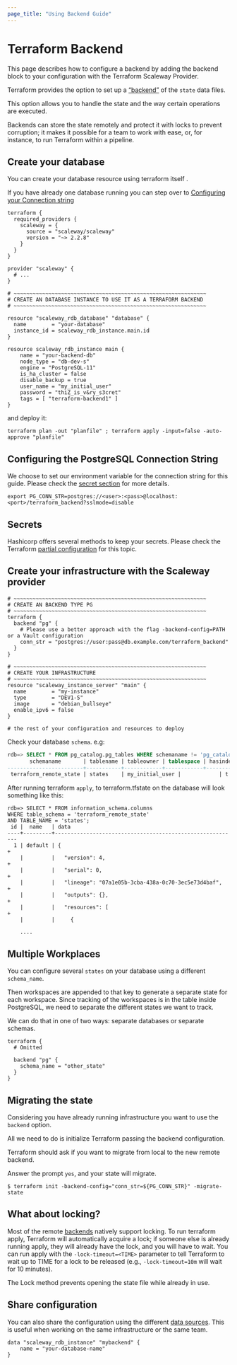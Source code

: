 ```yaml
---
page_title: "Using Backend Guide"
---
```


# Terraform Backend

This page describes how to configure a backend by adding the backend block to your configuration with the Terraform Scaleway Provider.

Terraform provides the option to set up a [“backend”](https://www.terraform.io/language/settings/backends/configuration) of the `state` data files.

This option allows you to handle the state and the way certain operations are executed.

Backends can store the state remotely and protect it with locks to prevent corruption;
it makes it possible for a team to work with ease, or, for instance, to run Terraform within a pipeline.

## Create your database

You can create your database resource using terraform itself .

If you have already one database running you can step over to [Configuring your Connection string](#configuring-the-postgresql-connection-string)

```hcl
terraform {
  required_providers {
    scaleway = {
      source = "scaleway/scaleway"
      version = "~> 2.2.8"
    }
  }
}

provider "scaleway" {
  # ...
}

# ~~~~~~~~~~~~~~~~~~~~~~~~~~~~~~~~~~~~~~~~~~~~~~~~~~~~~~~~~~~~~
# CREATE AN DATABASE INSTANCE TO USE IT AS A TERRAFORM BACKEND
# ~~~~~~~~~~~~~~~~~~~~~~~~~~~~~~~~~~~~~~~~~~~~~~~~~~~~~~~~~~~~~

resource "scaleway_rdb_database" "database" {
  name        = "your-database"
  instance_id = scaleway_rdb_instance.main.id
}

resource scaleway_rdb_instance main {
    name = "your-backend-db"
    node_type = "db-dev-s"
    engine = "PostgreSQL-11"
    is_ha_cluster = false
    disable_backup = true
    user_name = "my_initial_user"
    password = "thiZ_is_v&ry_s3cret"
    tags = [ "terraform-backend1" ]
}
```

and deploy it:

```shell
terraform plan -out "planfile" ; terraform apply -input=false -auto-approve "planfile"
```

## Configuring the PostgreSQL Connection String

We choose to set our environment variable for the connection string for this guide. Please check the [secret section](#secrets) for more details.

```shell
export PG_CONN_STR=postgres://<user>:<pass>@localhost:<port>/terraform_backend?sslmode=disable
```

## Secrets

Hashicorp offers several methods to keep your secrets. Please check the Terraform [partial configuration](https://www.terraform.io/language/settings/backends/configuration#partial-configuration) for this topic.

## Create your infrastructure with the Scaleway provider

```hcl
# ~~~~~~~~~~~~~~~~~~~~~~~~~~~~~~~~~~~~~~~~~~~~~~~~~~~~~~~~~~~~~
# CREATE AN BACKEND TYPE PG
# ~~~~~~~~~~~~~~~~~~~~~~~~~~~~~~~~~~~~~~~~~~~~~~~~~~~~~~~~~~~~~
terraform {
  backend "pg" {
    # Please use a better approach with the flag -backend-config=PATH or a Vault configuration
    conn_str = "postgres://user:pass@db.example.com/terraform_backend"
  }
}

# ~~~~~~~~~~~~~~~~~~~~~~~~~~~~~~~~~~~~~~~~~~~~~~~~~~~~~~~~~~~~~
# CREATE YOUR INFRASTRUCTURE
# ~~~~~~~~~~~~~~~~~~~~~~~~~~~~~~~~~~~~~~~~~~~~~~~~~~~~~~~~~~~~~
resource "scaleway_instance_server" "main" {
  name        = "my-instance"
  type        = "DEV1-S"
  image       = "debian_bullseye"
  enable_ipv6 = false
}

# the rest of your configuration and resources to deploy
```

Check your database `schema`. e.g:

```sql
rdb=> SELECT * FROM pg_catalog.pg_tables WHERE schemaname != 'pg_catalog' AND schemaname != 'information_schema';
       schemaname       | tablename | tableowner | tablespace | hasindexes | hasrules | hastriggers | rowsecurity
------------------------+-----------+------------+------------+------------+----------+-------------+-------------
 terraform_remote_state | states    | my_initial_user |            | t          | f        | f           | f
```

After running terraform `apply`, to terraform.tfstate on the database will look something like this:

```text
rdb=> SELECT * FROM information_schema.columns
WHERE table_schema = 'terraform_remote_state'
AND TABLE_NAME = 'states';
 id |  name   | data
----+---------+----------------------------------------------------------
  1 | default | {                                                       +
    |         |   "version": 4,                                         +
    |         |   "serial": 0,                                          +
    |         |   "lineage": "07a1e05b-3cba-438a-0c70-3ec5e73d4baf",    +
    |         |   "outputs": {},                                        +
    |         |   "resources": [                                        +
    |         |     {
    
    ....
```

## Multiple Workplaces

You can configure several `states` on your database using a different `schema_name`.

Then workspaces are appended to that key to generate a separate state for each workspace.
Since tracking of the workspaces is in the table inside PostgreSQL, we need to separate the different states we want to track.

We can do that in one of two ways: separate databases or separate schemas.

```hcl
terraform {
  # Omitted

  backend "pg" {
    schema_name = "other_state"
  }
}
```

## Migrating the state

Considering you have already running infrastructure you want to use the `backend` option.

All we need to do is initialize Terraform passing the backend configuration.

Terraform should ask if you want to migrate from local to the new remote backend.

Answer the prompt `yes`, and your state will migrate.

```shell
$ terraform init -backend-config="conn_str=${PG_CONN_STR}" -migrate-state
```

## What about locking?

Most of the remote [backends](https://www.terraform.io/language/settings/backends/configuration#available-backends) natively support locking. To run terraform apply, Terraform will automatically acquire a lock;
if someone else is already running apply, they will already have the lock, and you will have to wait.
You can run apply with the `-lock-timeout=<TIME>` parameter to tell Terraform to wait up to TIME for a lock to be released (e.g., `-lock-timeout=10m` will wait for 10 minutes).

The Lock method prevents opening the state file while already in use.

## Share configuration

You can also share the configuration using the different [data sources](https://www.terraform.io/language/state/remote-state-data).
This is useful when working on the same infrastructure or the same team.

```hcl
data "scaleway_rdb_instance" "mybackend" {
    name = "your-database-name"
}
```